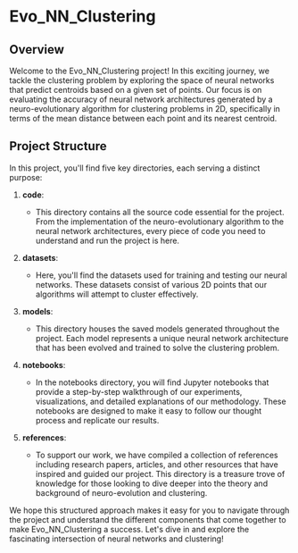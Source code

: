 # Evo_NN_Clustering

## Overview
Welcome to the Evo_NN_Clustering project! In this exciting journey, we tackle the clustering problem by exploring the space of neural networks that predict centroids based on a given set of points. Our focus is on evaluating the accuracy of neural network architectures generated by a neuro-evolutionary algorithm for clustering problems in 2D, specifically in terms of the mean distance between each point and its nearest centroid.

## Project Structure
In this project, you'll find five key directories, each serving a distinct purpose:

1. **code**: 
   - This directory contains all the source code essential for the project. From the implementation of the neuro-evolutionary algorithm to the neural network architectures, every piece of code you need to understand and run the project is here.

2. **datasets**: 
   - Here, you'll find the datasets used for training and testing our neural networks. These datasets consist of various 2D points that our algorithms will attempt to cluster effectively.

3. **models**: 
   - This directory houses the saved models generated throughout the project. Each model represents a unique neural network architecture that has been evolved and trained to solve the clustering problem.

4. **notebooks**: 
   - In the notebooks directory, you will find Jupyter notebooks that provide a step-by-step walkthrough of our experiments, visualizations, and detailed explanations of our methodology. These notebooks are designed to make it easy to follow our thought process and replicate our results.

5. **references**: 
   - To support our work, we have compiled a collection of references including research papers, articles, and other resources that have inspired and guided our project. This directory is a treasure trove of knowledge for those looking to dive deeper into the theory and background of neuro-evolution and clustering.

We hope this structured approach makes it easy for you to navigate through the project and understand the different components that come together to make Evo_NN_Clustering a success. Let's dive in and explore the fascinating intersection of neural networks and clustering!
